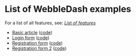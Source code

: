 # List of WebbleDash examples

For a list of all features, see: _[List of features](https://PurpleStripedUnicorn.github.io/WebbleDash/examples/features.html)_

* [Basic article](https://PurpleStripedUnicorn.github.io/WebbleDash/examples/article.html) \([code](../master/examples/article.html)\)
* [Login form](https://PurpleStripedUnicorn.github.io/WebbleDash/examples/login_form.html) \([code](../master/examples/login_form.html)\)
* [Registration form](https://PurpleStripedUnicorn.github.io/WebbleDash/examples/register_form.html) \([code](../master/examples/register_form.html)\)
* [Registration form 2](https://PurpleStripedUnicorn.github.io/WebbleDash/examples/register_form_2.html) \([code](../master/examples/register_form_2.html)\)
